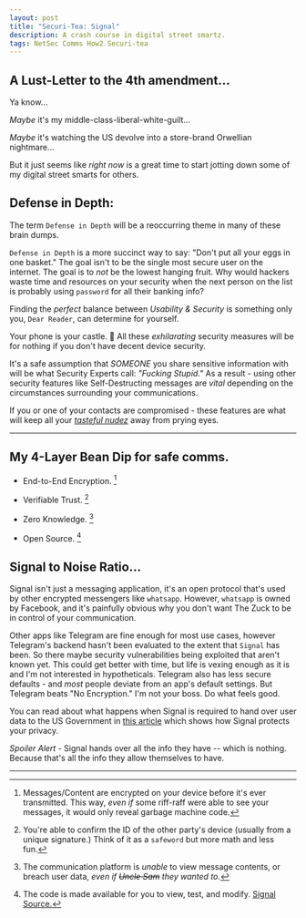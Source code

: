 ```yaml
---
layout: post
title: "Securi-Tea: Signal"
description: A crash course in digital street smartz.
tags: NetSec Comms How2 Securi-tea
---
```


## A Lust-Letter to the 4th amendment...

Ya know...

_Maybe_ it's my middle-class-liberal-white-guilt...

_Maybe_ it's watching the US devolve into a store-brand Orwellian nightmare...

But it just seems like _right now_ is a great time to start jotting down some of my digital street smarts for others.

## Defense in Depth:

The term `Defense in Depth` will be a reoccurring theme in many of these brain dumps.

`Defense in Depth` is a more succinct way to say: "Don't put all your eggs in one basket." The goal isn't to be the single most secure user on the internet. The goal is to _not_ be the lowest hanging fruit. Why would hackers waste time and resources on your security when the next person on the list is probably using `password` for all their banking info?

Finding the _perfect_ balance between _Usability & Security_ is something only you, `Dear Reader`, can determine for yourself.

Your phone is your castle. 🏰️ All these _exhilarating_ security measures will be for nothing if you don't have decent device security.

It's a safe assumption that *SOMEONE* you share sensitive information with will be what Security Experts call: _"Fucking Stupid."_ As a result - using other security features like Self-Destructing messages are _vital_ depending on the circumstances surrounding your communications.

If you or one of your contacts are compromised - these features are what will keep all your [_tasteful nudez_](../../../assets/images/Misc/omg_so_saucy.png) away from prying eyes.

---

## My 4-Layer Bean Dip for safe comms.

-   End-to-End Encryption. [^1]

-   Verifiable Trust. [^2]

-   Zero Knowledge. [^3]

-   Open Source. [^4]


## Signal to Noise Ratio...

Signal isn't just a messaging application, it's an open protocol that's used by other encrypted messengers like `whatsapp`. However, `whatsapp` is owned by Facebook, and it's painfully obvious why you don't want The Zuck to be in control of your communication.

Other apps like Telegram are fine enough for most use cases, however Telegram's backend hasn't been evaluated to the extent that `Signal` has been. So there maybe security vulnerabilities being exploited that aren't known yet. This could get better with time, but life is vexing enough as it is and I'm not interested in hypotheticals. Telegram also has less secure defaults - and *most* people deviate from an app's default settings. But Telegram beats "No Encryption." I'm not your boss. Do what feels good.

You can read about what happens when Signal is required to hand over user data to the US Government in [this article](https://signal.org/blog/looking-back-as-the-world-moves-forward/) which shows how Signal protects your privacy.

*Spoiler Alert* - Signal hands over all the info they have -- which is nothing. Because that's all the info they allow themselves to have.

-----

[^1]: Messages/Content are encrypted on your device before it's ever transmitted. This way, _even if_ some riff-raff were able to see your messages, it would only reveal garbage machine code.

[^2]: You're able to confirm the ID of the other party's device (usually from a unique signature.) Think of it as a `safeword` but more math and less fun.

[^3]: The communication platform is _unable_ to view message contents, or breach user data, _even if ~~Uncle Sam~~ they wanted to._

[^4]: The code is made available for you to view, test, and modify. [Signal Source.](https://github.com/signalapp)
